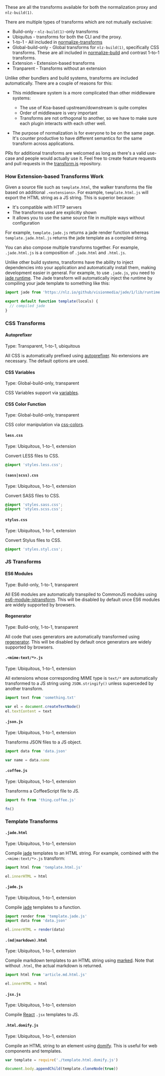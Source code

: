 
These are all the transforms available for both the normalization proxy and `nlz-build(1)`.

There are multiple types of transforms which are not mutually exclusive:

- Build-only - `nlz-build(1)`-only transforms
- Ubiquitus - transforms for both the CLI and the proxy.
- 1-to-1 - All included in  [normalize-transforms](https://github.com/normalize/transforms.js)
- Global-build-only - Global transforms for `nlz-build(1)`, specifically CSS transforms.
  These are all included in [normalize-build](https://github.com/normalize/build.js) and contrast 1-to-1 transforms.
- Extension - Extension-based transforms
- Tranparent - Transforms without an extension

Unlike other bundlers and build systems,
transforms are included automatically.
There are a couple of reasons for this:

- This middleware system is a more complicated than other middleware systems:

    - The use of Koa-based upstream/downstream is quite complex
    - Order of middleware is very important
    - Transforms are not orthogonal to another,
      so we have to make sure each plugin interacts with each other well.

- The purpose of normalization is for everyone to be on the same page.
  It's counter productive to have different semantics for the same transform across applications.

PRs for additional transforms are welcomed as long as there's a valid use-case and people would actually use it.
Feel free to create feature requests and pull requests in the [transform.js](https://github.com/normalize/transforms.js) repository.

### How Extension-based Transforms Work

Given a source file such as `template.html`,
the walker transforms the file based on additional `.<extensions>`.
For example, `template.html.js` will export the HTML string as a JS string.
This is superior because:

- It's compatible with HTTP servers
- The transforms used are explicitly shown
- It allows you to use the same source file in multiple ways without configuration

For example, `template.jade.js` returns a jade render function whereas `template.jade.html.js` returns the jade template as a compiled string.

You can also compose multiple transforms together.
For example, `.jade.html.js` is a composition of `.jade.html` and `.html.js`.

Unlike other build systems,
transforms have the ability to inject dependencies into your application and automatically install them,
making development easier in general.
For example, to use `.jade.js`, you need to [jade runtime](https://github.com/facebook/regenerator/blob/master/runtime/dev.js).
The Jade transform will automatically inject the runtime by compiling your jade template to something like this:

```js
import jade from 'https://nlz.io/github/visionmedia/jade/1/lib/runtime.js'

export default function template(locals) {
  // compiled jade
}
```

### CSS Transforms

#### Autoprefixer

Type: Transparent, 1-to-1, ubiquitous

All CSS is automatically prefixed using [autoprefixer](https://github.com/ai/autoprefixer).
No extensions are necessary.
The default options are used.

#### CSS Variables

Type: Global-build-only, transparent

CSS Variables support via [variables](https://github.com/css-utils/variables).

#### CSS Color Function

Type: Global-build-only, transparent

CSS color manipulation via [css-colors](https://github.com/css-utils/colors).

#### `less.css`

Type: Ubiquitous, 1-to-1, extension

Convert LESS files to CSS.

```css
@import 'styles.less.css';
```

#### `(sass|scss).css`

Type: Ubiquitous, 1-to-1, extension

Convert SASS files to CSS.

```css
@import 'styles.sass.css';
@import 'styles.scss.css';
```

#### `stylus.css`

Type: Ubiquitous, 1-to-1, extension

Convert Stylus files to CSS.

```css
@import 'styles.styl.css';
```

### JS Transforms

#### ES6 Modules

Type: Build-only, 1-to-1, transparent

All ES6 modules are automatically transpiled to CommonJS modules using [es6-module-jstransform](https://github.com/andreypopp/es6-module-jstransform).
This will be disabled by default once ES6 modules are widely supported by browsers.

#### Regenerator

Type: Build-only, 1-to-1, transparent

All code that uses generators are automatically transformed using [regenerator](https://github.com/facebook/regenerator).
This will be disabled by default once generators are widely supported by browsers.

#### `.<mime:text/*>.js`

Type: Ubiquitous, 1-to-1, extension

All extensions whose corresponding MIME type is `text/*` are automatically transformed to a JS string using `JSON.stringify()` unless superceded by another transform.

```js
import text from 'something.txt'

var el = document.createTextNode()
el.textContent = text
```

#### `.json.js`

Type: Ubiquitous, 1-to-1, extension

Transforms JSON files to a JS object.

```js
import data from 'data.json'

var name = data.name
```

#### `.coffee.js`

Type: Ubiquitous, 1-to-1, extension

Transforms a CoffeeScript file to JS.

```js
import fn from 'thing.coffee.js'

fn()
```

### Template Transforms

#### `.jade.html`

Type: Ubiquitous, 1-to-1, extension

Compile [jade](https://github.com/visionmedia/jade) templates to an HTML string.
For example, combined with the `.<mime:text/*>.js` transform:

```js
import html from 'template.html.js'

el.innerHTML = html
```

#### `.jade.js`

Type: Ubiquitous, 1-to-1, extension

Compile [jade](https://github.com/visionmedia/jade) templates to a function.

```js
import render from 'template.jade.js'
import data from 'data.json'

el.innerHTML = render(data)
```

#### `.(md|markdown).html`

Type: Ubiquitous, 1-to-1, extension

Compile markdown templates to an HTML string using [marked](https://github.com/chjj/marked).
Note that without `.html`, the actual markdown is returned.

```js
import html from 'article.md.html.js'

el.innerHTML = html
```

#### `.jsx.js`

Type: Ubiquitous, 1-to-1, extension

Compile [React](http://facebook.github.io/react/) `.jsx` templates to JS.

#### `.html.domify.js`

Type: Ubiquitous, 1-to-1, extension

Compile an HTML string to an element using [domify](https://github.com/component/domify).
This is useful for web components and templates.

```js
var template = require('./template.html.domify.js')

document.body.appendChild(template.cloneNode(true))
```
